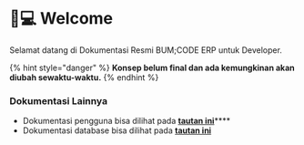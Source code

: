 # 👨💻 Welcome

Selamat datang di Dokumentasi Resmi BUM;CODE ERP untuk Developer.

{% hint style="danger" %}
**Konsep belum final dan ada kemungkinan akan diubah sewaktu-waktu.**
{% endhint %}

### Dokumentasi Lainnya&#x20;

* Dokumentasi pengguna bisa dilihat pada [**tautan ini**](https://app.gitbook.com/s/vorDoHLQm3DAslhsyoNw/)****
* Dokumentasi database bisa dilihat pada [**tautan ini**](https://dbdocs.io/mohamadsyalvasr/bumicode\_erp)
